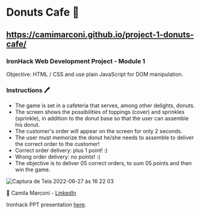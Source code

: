 # Donuts Cafe  🍩

## https://camimarconi.github.io/project-1-donuts-cafe/

### IronHack Web Development Project - Module 1
Objective: HTML / CSS and use plain JavaScript for DOM manipulation.



### Instructions 🖊
- The game is set in a cafeteria that serves, among other delights, donuts.
- The screen shows the possibilities of toppings (cover) and sprinkles (sprinkle), in addition to the donut base so that the user can assemble his donut.
- The customer's order will appear on the screen for only 2 seconds.
- The user must memorize the donut he/she needs to assemble to deliver the correct order to the customer!
- Correct order delivery: plus 1 point! :)
- Wrong order delivery: no points! :(
- The objective is to deliver 05 correct orders, to sum 05 points and then win the game.

![Captura de Tela 2022-06-27 às 16 22 03](https://user-images.githubusercontent.com/96692001/176020173-c87c19c9-4377-431d-88b9-9dd5fce58fb9.png)


🍩 Camila Marconi - [LinkedIn](https://www.linkedin.com/in/camila-marconi/) <br>

Ironhack PPT presentation [here](https://drive.google.com/file/d/170kLq706H-Er-G0bfXcrYl_tyMYrKBUF/view?usp=sharing).
<br>
<br>
